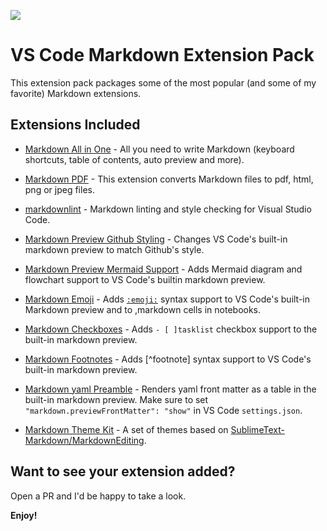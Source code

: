 [![](https://vsmarketplacebadge.apphb.com/version/sugatoray.markdown-extension-pack.svg)](https://marketplace.visualstudio.com/items?itemName=sugatoray.markdown-extension-pack)

# VS Code Markdown Extension Pack

This extension pack packages some of the most popular (and some of my favorite) Markdown extensions.

## Extensions Included

* [Markdown All in One](https://marketplace.visualstudio.com/items?itemName=yzhang.markdown-all-in-one) - All you need to write Markdown (keyboard shortcuts, table of contents, auto preview and more).

* [Markdown PDF](https://marketplace.visualstudio.com/items?itemName=yzane.markdown-pdf) - This extension converts Markdown files to pdf, html, png or jpeg files.

* [markdownlint](https://marketplace.visualstudio.com/items?itemName=DavidAnson.vscode-markdownlint) - Markdown linting and style checking for Visual Studio Code.

* [Markdown Preview Github Styling](https://marketplace.visualstudio.com/items?itemName=bierner.markdown-preview-github-styles) - Changes VS Code's built-in markdown preview to match Github's style.

* [Markdown Preview Mermaid Support](https://marketplace.visualstudio.com/items?itemName=bierner.markdown-mermaid) - Adds Mermaid diagram and flowchart support to VS Code's builtin markdown preview.

* [Markdown Emoji](https://marketplace.visualstudio.com/items?itemName=bierner.markdown-emoji) - Adds [`:emoji:`][#emoji-link] syntax support to VS Code's built-in Markdown preview and to ,markdown cells in notebooks.

[#emoji-link]: https://www.webpagefx.com/tools/emoji-cheat-sheet/

* [Markdown Checkboxes](https://marketplace.visualstudio.com/items?itemName=bierner.markdown-checkbox) - Adds `- [ ]tasklist` checkbox support to the built-in markdown preview.

* [Markdown Footnotes](https://marketplace.visualstudio.com/items?itemName=bierner.markdown-footnotes) - Adds [^footnote] syntax support to VS Code's built-in markdown preview.

* [Markdown yaml Preamble](https://marketplace.visualstudio.com/items?itemName=bierner.markdown-yaml-preamble) - Renders yaml front matter as a table in the built-in markdown preview. Make sure to set `"markdown.previewFrontMatter": "show"` in VS Code `settings.json`.

* [Markdown Theme Kit](https://marketplace.visualstudio.com/items?itemName=ms-vscode.Theme-MarkdownKit) - A set of themes based on [SublimeText-Markdown/MarkdownEditing](https://github.com/SublimeText-Markdown/MarkdownEditing).

## Want to see your extension added?

Open a PR and I'd be happy to take a look.

**Enjoy!**
